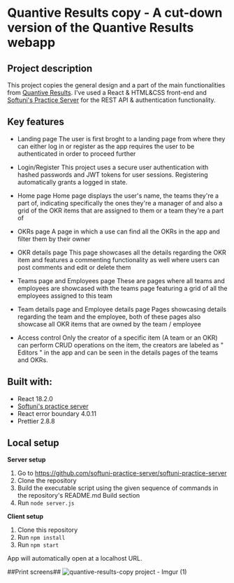 # Quantive Results copy - A cut-down version of the Quantive Results webapp

## **Project description**

This project copies the general design and a part of the main functionalities from [Quantive Results](https://quantive.com/). I've used a React & HTML&CSS front-end and [Softuni's Practice Server](https://github.com/softuni-practice-server) for the REST API & authentication functionality.

## **Key features** ##

- Landing page
The user is first broght to a landing page from where they can either log in or register as the app requires the user to be authenticated in order to proceed further

- Login/Register 
This project uses a secure user authentication with hashed passwords and JWT tokens for user sessions. Registering automatically grants a logged in state.

- Home page
Home page displays the user's name, the teams they're a part of, indicating specifically the ones they're a manager of and also a grid of the OKR items that are assigned to them or a team they're a part of

- OKRs page
A page in which a use can find all the OKRs in the app and filter them by their owner

- OKR details page
This page showcases all the details regarding the OKR item and features a commenting functionality as well where users can post comments and edit or delete them

- Teams page and Employees page
These are pages where all teams and employees are showcased with the teams page featuring a grid of all the employees assigned to this team

- Team details page and Employee details page
Pages showcasing details regarding the team and the employee, both of these pages also showcase all OKR items that are owned by the team / employee

- Access control
Only the creator of a specific item (A team or an OKR) can perform CRUD operations on the item, the creators are labeled as " Editors " in the app and can be seen in the details pages of the teams and OKRs. 

## **Built with:**
- React 18.2.0
- [Softuni's practice server](https://github.com/softuni-practice-server)
- React error boundary 4.0.11
- Prettier 2.8.8

## **Local setup**

**Server setup** 
1. Go to https://github.com/softuni-practice-server/softuni-practice-server
2. Clone the repository
3. Build the executable script using the given sequence of commands in the repository's README.md Build section
4. Run `node server.js`

**Client setup**

1. Clone this repository
2. Run `npm install`
3. Run `npm start`

App will automatically open at a localhost URL.

##Print screens##
![quantive-results-copy project - Imgur (1)](https://github.com/denizMishev/quantive-results-copy/assets/115874978/fe374de2-4d8e-472a-8479-537f9be9a5ab)


